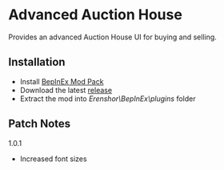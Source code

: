 # Advanced Auction House

Provides an advanced Auction House UI for buying and selling.
## Installation
- Install [BepInEx Mod Pack](https://thunderstore.io/package/bbepis/BepInExPack/)
- Download the latest [release](https://github.com/drizzlx/Erenshor-AdvancedAuctionHouse/releases)
- Extract the mod into *Erenshor\BepInEx\plugins* folder

## Patch Notes
1.0.1
- Increased font sizes
